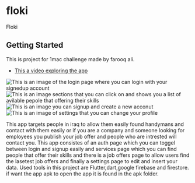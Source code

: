 # floki

Floki

## Getting Started

This is project for 1mac challenge made by farooq ali.

- [This a video exploring the app](https://youtu.be/RmVKlsmxEhk)

![This is an image of the login page where you can login with your signedup account](floki/assets/assets/login.jpg)
![This is an image sections that you can click on and shows you a list of avilable pepole that offering their skills](floki/assets/assets/services.jpg)
![This is an image you can signup and create a new acconut](floki/assets/assets/signup.jpg)
![This is an image of settings that you can change your profile](floki/assets/assets/settings.jpg)

This app targets people in iraq to allow them easily found handymans and contact with them easily
or if you are a company and someone looking for employees you publish your job offer and people who are intrested will contact you.
This app consistes of an auth page which you can toggel between login and signup easily and services page which you can find people that offer their skills and there is a job offers page to allow users find the lasetest job offers and finally a settings page to edit and insert your data.
Used tools in this project are Flutter,dart,google firebase and firestore.
if want the app apk to open the app it is found in the apk folder.